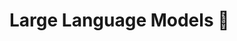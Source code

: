 # Large Language Models 🤪 

<div style="display: grid; grid-template-columns: repeat(auto-fit, minmax(280px, 1fr)); gap: 15px; padding: 10px;">


</div>
